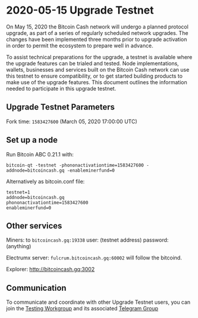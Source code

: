2020-05-15 Upgrade Testnet
==========================

On May 15, 2020 the Bitcoin Cash network will undergo a planned protocol upgrade, as part of a series of regularly scheduled network upgrades. The changes have been implemented three months prior to upgrade activation in order to permit the ecosystem to prepare well in advance.

To assist technical preparations for the upgrade, a testnet is available where the upgrade features can be trialed and tested. Node implementations, wallets, businesses and services built on the Bitcoin Cash network can use this testnet to ensure compatibility, or to get started building products to make use of the upgrade features. This document outlines the information needed to participate in this upgrade testnet.

## Upgrade Testnet Parameters

Fork time: `1583427600`  (March 05, 2020 17:00:00 UTC)

## Set up a node

Run Bitcoin ABC 0.21.1 with:
```
bitcoin-qt -testnet -phononactivationtime=1583427600 -addnode=bitcoincash.gq -enableminerfund=0
```

Alternatively as bitcoin.conf file:
```
testnet=1
addnode=bitcoincash.gq
phononactivationtime=1583427600
enableminerfund=0
```

## Other services

Miners: to `bitcoincash.gq:19338`
user: (testnet address) password:(anything)

Electrumx server: `fulcrum.bitcoincash.gq:60002` will follow the bitcoind.

Explorer: http://bitcoincash.gq:3002

## Communication

To communicate and coordinate with other Upgrade Testnet users, you can join the [Testing Workgroup](workgroup.md) and its associated [Telegram Group](https://t.me/joinchat/DUeWWkYZbVMjvwMTRFlRhw)

